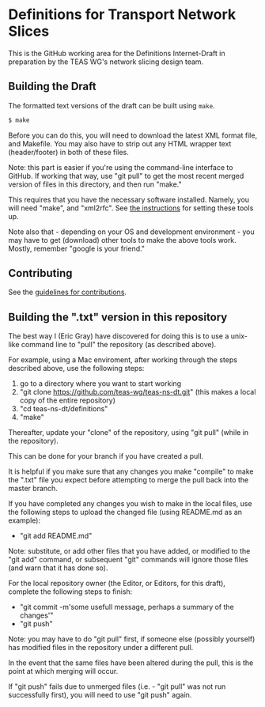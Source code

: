 # Definitions for Transport Network Slices

This is the GitHub working area for the Definitions Internet-Draft in preparation by the TEAS WG's network slicing design team.

## Building the Draft

The formatted text versions of the draft can be built using `make`.

```sh
$ make
```

Before you can do this, you will need to download the latest XML format file, and Makefile.  You may also have to strip out any HTML wrapper text (header/footer) in both of these files.

Note: this part is easier if you're using the command-line interface to GitHub.  If working that way, use "git pull" to get the most recent merged version of files in this directory, and then run "make."

This requires that you have the necessary software installed. Namely, you will need "make", and "xml2rfc". See
[the instructions](https://github.com/martinthomson/i-d-template/blob/master/doc/SETUP.md) for setting these tools up.

Note also that - depending on your OS and development environment - you may have to get (download) other tools to make the above tools work.
Mostly, remember "google is your friend."


## Contributing

See the
[guidelines for contributions](https://github.com/teas-wg/teas-ns-dt/definitions/blob/master/CONTRIBUTING.md).

## Building the ".txt" version in this repository

The best way I (Eric Gray) have discovered for doing this is to use a unix-like command line to "pull" the repository (as described above).

For example, using a Mac enviroment, after working through the steps described above, use the following steps:

1) go to a directory where you want to start working
2) "git clone https://github.com/teas-wg/teas-ns-dt.git"
   (this makes a local copy of the entire repository)
3) "cd teas-ns-dt/definitions"
4) "make"

Thereafter, update your "clone" of the repository, using "git pull" (while in the repository).

This can be done for your branch if you have created a pull.

It is helpful if you make sure that any changes you make "compile" to make the ".txt" file you expect before attempting to merge the pull back into the master branch.

If you have completed any changes you wish to make in the local files, use the following steps to upload the changed file (using README.md as an example):

- "git add README.md"

Note: substitute, or add other files that you have added, or modified to the "git add" command, or subsequent "git" commands will ignore those files (and warn that it has done so).

For the local repository owner (the Editor, or Editors, for this draft), complete the following steps to finish:

- "git commit -m'some usefull message, perhaps a summary of the changes'"
- "git push"

Note: you may have to do "git pull" first, if someone else (possibly yourself) has modified files in the repository under a different pull.

In the event that the same files have been altered during the pull, this is the point at which merging will occur.

If "git push" fails due to unmerged files (i.e. - "git pull" was not run successfully first), you will need to use "git push" again.
